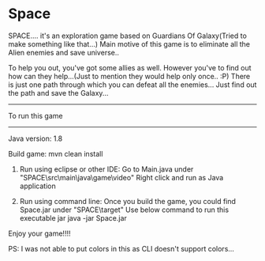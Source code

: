 # Space

SPACE.... it's an exploration game based on Guardians Of Galaxy(Tried to make something like that...)
Main motive of this game is to eliminate all the Alien enemies and save universe..

To help you out, you've got some allies as well. However you've to find out how can they help...(Just to mention they would help only once.. :P)
There is just one path through which you can defeat all the enemies...
Just find out the path and save the Galaxy...

*****************
To run this game
*****************

Java version: 1.8

Build game:
	mvn clean install

1. Run using eclipse or other IDE:
	Go to Main.java under "SPACE\src\main\java\game\video"
	Right click and run as Java application
	
2. Run using command line:
	Once you build the game, you could find Space.jar under "SPACE\target"
	Use below command to run this executable jar
	java -jar Space.jar
	
Enjoy your game!!!!

PS: I was not able to put colors in this as CLI doesn't support colors...
